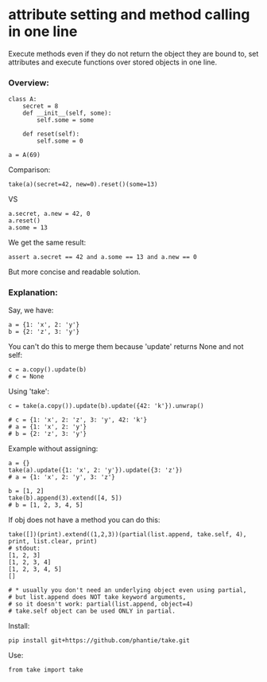 # attribute setting and method calling in one line
Execute methods even if they do not return the object they are bound to, set attributes and execute functions over stored objects in one line.

### Overview:
    
    class A:
        secret = 8
        def __init__(self, some):
            self.some = some

        def reset(self):
            self.some = 0

    a = A(69)

Comparison:

    take(a)(secret=42, new=0).reset()(some=13)
   
VS
  
    a.secret, a.new = 42, 0
    a.reset()
    a.some = 13
  
We get the same result:

    assert a.secret == 42 and a.some == 13 and a.new == 0

But more concise and readable solution.

### Explanation:

Say, we have:

    a = {1: 'x', 2: 'y'}
    b = {2: 'z', 3: 'y'}


You can't do this to merge them because 'update' returns None and not self:

    c = a.copy().update(b)
    # c = None

Using 'take':

    c = take(a.copy()).update(b).update({42: 'k'}).unwrap()

    # c = {1: 'x', 2: 'z', 3: 'y', 42: 'k'}
    # a = {1: 'x', 2: 'y'}
    # b = {2: 'z', 3: 'y'}


Example without assigning:

    a = {}
    take(a).update({1: 'x', 2: 'y'}).update({3: 'z'})
    # a = {1: 'x', 2: 'y', 3: 'z'}
    
    b = [1, 2]
    take(b).append(3).extend([4, 5])
    # b = [1, 2, 3, 4, 5]


If obj does not have a method you can do this:

    take([])(print).extend((1,2,3))(partial(list.append, take.self, 4), print, list.clear, print)
    # stdout:
    [1, 2, 3]
    [1, 2, 3, 4]
    [1, 2, 3, 4, 5]
    []

    # * usually you don't need an underlying object even using partial,
    # but list.append does NOT take keyword arguments, 
    # so it doesn't work: partial(list.append, object=4)
    # take.self object can be used ONLY in partial.



Install:

    pip install git+https://github.com/phantie/take.git

Use:

    from take import take
